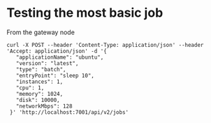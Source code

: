 # Testing the most basic job

From the gateway node

```
curl -X POST --header 'Content-Type: application/json' --header 'Accept: application/json' -d '{
   "applicationName": "ubuntu",
   "version": "latest",
   "type": "batch",
   "entryPoint": "sleep 10",
   "instances": 1,
   "cpu": 1,
   "memory": 1024,
   "disk": 10000,
   "networkMbps": 128
 }' 'http://localhost:7001/api/v2/jobs'
```